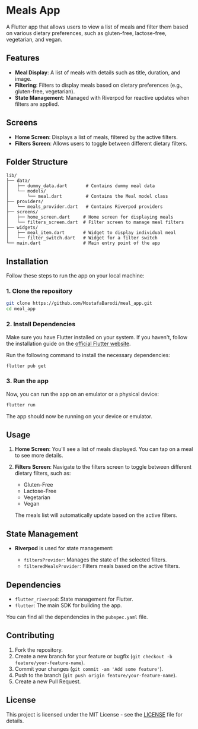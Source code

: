 # Meals App

A Flutter app that allows users to view a list of meals and filter them based on various dietary preferences, such as gluten-free, lactose-free, vegetarian, and vegan.

## Features

* **Meal Display**: A list of meals with details such as title, duration, and image.
* **Filtering**: Filters to display meals based on dietary preferences (e.g., gluten-free, vegetarian).
* **State Management**: Managed with Riverpod for reactive updates when filters are applied.

## Screens

* **Home Screen**: Displays a list of meals, filtered by the active filters.
* **Filters Screen**: Allows users to toggle between different dietary filters.

## Folder Structure

```
lib/
├── data/
│   ├── dummy_data.dart       # Contains dummy meal data
│   └── models/
│       └── meal.dart         # Contains the Meal model class
├── providers/
│   └── meals_provider.dart   # Contains Riverpod providers
├── screens/
│   ├── home_screen.dart     # Home screen for displaying meals
│   └── filters_screen.dart  # Filter screen to manage meal filters
├── widgets/
│   ├── meal_item.dart       # Widget to display individual meal
│   └── filter_switch.dart   # Widget for a filter switch
└── main.dart                # Main entry point of the app
```

## Installation

Follow these steps to run the app on your local machine:

### 1. Clone the repository

```bash
git clone https://github.com/MostafaBarodi/meal_app.git
cd meal_app
```

### 2. Install Dependencies

Make sure you have Flutter installed on your system. If you haven't, follow the installation guide on the [official Flutter website](https://flutter.dev/docs/get-started/install).

Run the following command to install the necessary dependencies:

```bash
flutter pub get
```

### 3. Run the app

Now, you can run the app on an emulator or a physical device:

```bash
flutter run
```

The app should now be running on your device or emulator.

## Usage

1. **Home Screen**: You'll see a list of meals displayed. You can tap on a meal to see more details.
2. **Filters Screen**: Navigate to the filters screen to toggle between different dietary filters, such as:

   * Gluten-Free
   * Lactose-Free
   * Vegetarian
   * Vegan

   The meals list will automatically update based on the active filters.

## State Management

* **Riverpod** is used for state management:

  * `filtersProvider`: Manages the state of the selected filters.
  * `filteredMealsProvider`: Filters meals based on the active filters.

## Dependencies

* `flutter_riverpod`: State management for Flutter.
* `flutter`: The main SDK for building the app.

You can find all the dependencies in the `pubspec.yaml` file.

## Contributing

1. Fork the repository.
2. Create a new branch for your feature or bugfix (`git checkout -b feature/your-feature-name`).
3. Commit your changes (`git commit -am 'Add some feature'`).
4. Push to the branch (`git push origin feature/your-feature-name`).
5. Create a new Pull Request.

## License

This project is licensed under the MIT License - see the [LICENSE](LICENSE) file for details.

